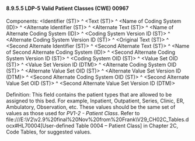 #### 8.9.5.5 LDP-5 Valid Patient Classes (CWE) 00967

Components: &lt;Identifier (ST)> ^ &lt;Text (ST)> ^ &lt;Name of Coding System (ID)> ^ &lt;Alternate Identifier (ST)> ^ &lt;Alternate Text (ST)> ^ &lt;Name of Alternate Coding System (ID)> ^ &lt;Coding System Version ID (ST)> ^ &lt;Alternate Coding System Version ID (ST)> ^ &lt;Original Text (ST)> ^ &lt;Second Alternate Identifier (ST)> ^ &lt;Second Alternate Text (ST)> ^ &lt;Name of Second Alternate Coding System (ID)> ^ &lt;Second Alternate Coding System Version ID (ST)> ^ &lt;Coding System OID (ST)> ^ &lt;Value Set OID (ST)> ^ &lt;Value Set Version ID (DTM)> ^ &lt;Alternate Coding System OID (ST)> ^ &lt;Alternate Value Set OID (ST)> ^ &lt;Alternate Value Set Version ID (DTM)> ^ &lt;Second Alternate Coding System OID (ST)> ^ &lt;Second Alternate Value Set OID (ST)> ^ &lt;Second Alternate Value Set Version ID (DTM)>

Definition: This field contains the patient types that are allowed to be assigned to this bed. For example, Inpatient, Outpatient, Series, Clinic, ER, Ambulatory, Observation, etc. These values should be the same set of values as those used for _PV1-2 - Patient Class_. Refer to file:///E:\V2\v2.9%20final%20Nov%20from%20Frank\V29_CH02C_Tables.docx#HL70004[User-defined Table 0004 – Patient Class] in Chapter 2C, Code Tables, for suggested values.
